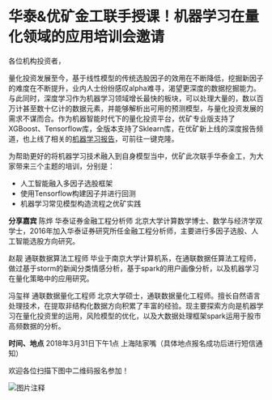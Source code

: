 # 华泰&优矿金工联手授课！机器学习在量化领域的应用培训会邀请

各位机构投资者，

量化投资发展至今，基于线性模型的传统选股因子的效用在不断降低，挖掘新因子的难度在不断提升，业内人士纷纷感叹alpha难寻，渴望更深度的数据挖掘能力。与此同时，深度学习作为机器学习领域增长最快的板块，可以处理大量的，数以百万计甚至数十亿计的数据元素，并能够解析出可用的预测模型，与量化投资发展的需求不谋而合。作为机器智能时代下的量化投资平台，优矿专业版支持了XGBoost、Tensorflow库，全版本支持了Sklearn库，在优矿新上线的深度报告频道，也上线了相关的[机器学习报告](https://uqer.datayes.com/report/)，可前往一键克隆。

为帮助更好的将机器学习技术融入到自身模型当中，优矿此次联手华泰金工，为大家带来三个主题的培训，分别是：
* 人工智能融入多因子选股框架
* 使用Tensorflow构建因子并进行回测
* 机器学习常见模型构造流程之优矿实践

**分享嘉宾**
陈烨 华泰证券金融工程分析师
北京大学计算数学博士、数学与经济学双学士，2016年加入华泰证券研究所任金融工程分析师，主要进行多因子选股、人工智能选股方向研究。

赵靓 通联数据算法工程师
毕业于南京大学计算机系，在通联数据任算法工程师，做过基于storm的新闻分类情感分析，基于spark的用户画像分析，以及机器学习在量化策略中的应用研究。

冯玺祥  通联数据量化工程师
北京大学硕士，通联数据量化工程师。擅长自然语言处理技术，在提取非结构化数据方向积累了丰富的经验。现主要探索方向是机器学习在量化投资里的运用，风险模型的优化，以及大数据处理框架spark运用于股市高频数据的分析。

**时间、地点**
2018年3月31日下午1点
上海陆家嘴（具体地点报名成功后进行短信通知）



欢迎各位扫描下图中二维码报名参加！

![图片注释](http://storage-uqer.datayes.com/564aee87f9f06c4446b4829b/dbfe624c-2e7c-11e8-a6f8-0242ac140002)